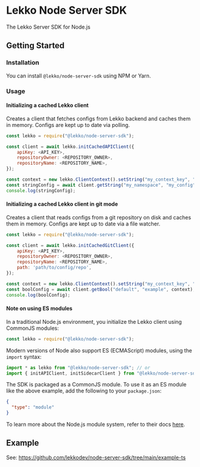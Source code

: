 # Lekko Node Server SDK

The Lekko Server SDK for Node.js

## Getting Started

### Installation

You can install `@lekko/node-server-sdk` using NPM or Yarn.

### Usage

#### Initializing a cached Lekko client

Creates a client that fetches configs from Lekko backend and caches them in memory. Configs are kept up to date via polling.

```javascript
const lekko = require("@lekko/node-server-sdk");

const client = await lekko.initCachedAPIClient({
    apiKey: <API_KEY>,
    repositoryOwner: <REPOSITORY_OWNER>,
    repositoryName: <REPOSITORY_NAME>,
});

const context = new lekko.ClientContext().setString("my_context_key", "my_context_value");
const stringConfig = await client.getString("my_namespace", "my_config", context);
console.log(stringConfig);
```

#### Initializing a cached Lekko client in git mode

Creates a client that reads configs from a git repository on disk and caches them in memory. Configs are kept up to date via a file watcher.

```javascript
const lekko = require("@lekko/node-server-sdk");

const client = await lekko.initCachedGitClient({
    apiKey: <API_KEY>,
    repositoryOwner: <REPOSITORY_OWNER>,
    repositoryName: <REPOSITORY_NAME>,
    path: 'path/to/config/repo',
});

const context = new lekko.ClientContext().setString("my_context_key", "my_context_value");
const boolConfig = await client.getBool("default", "example", context);
console.log(boolConfig);
```

#### Note on using ES modules

In a traditional Node.js environment, you initialize the Lekko client using CommonJS modules:

```javascript
const lekko = require("@lekko/node-server-sdk");
```

Modern versions of Node also support ES (ECMAScript) modules, using the `import` syntax:

```javascript
import * as lekko from "@lekko/node-server-sdk"; // or
import { initAPIClient, initSidecarClient } from "@lekko/node-server-sdk";
```

The SDK is packaged as a CommonJS module. To use it as an ES module like the above example, add the following to your `package.json`:

```json
{
  "type": "module"
}
```

To learn more about the Node.js module system, refer to their docs [here](https://nodejs.org/api/packages.html#determining-module-system).

## Example

See: https://github.com/lekkodev/node-server-sdk/tree/main/example-ts
